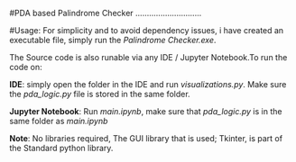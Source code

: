 #PDA based Palindrome Checker
.............................

#Usage:
For simplicity and to avoid dependency issues, i have created an executable file, simply run the *Palindrome Checker.exe*. 

The Source code is also runable via any IDE / Jupyter Notebook.To run the code on:

**IDE**: simply open the folder in the IDE and run *visualizations.py*. Make sure the *pda_logic.py* file is stored in the same folder.

**Jupyter Notebook**: Run *main.ipynb*, make sure that *pda_logic.py* is in the same folder as *main.ipynb*

**Note**: No libraries required, The GUI library that is used; Tkinter, is part of the Standard python library.

